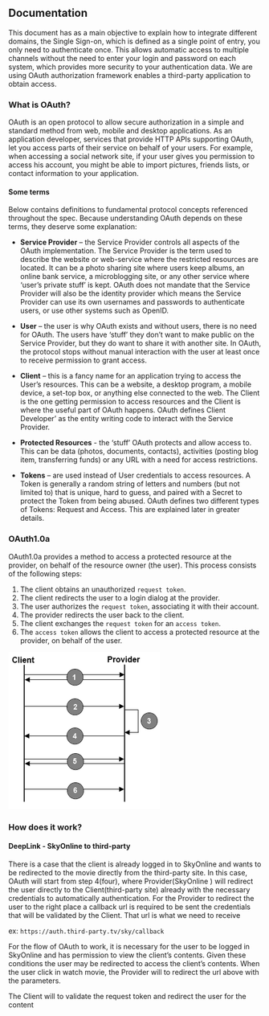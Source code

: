 ## Documentation ##

This document has as a main objective to explain how to integrate different domains, the Single Sign-on, which is defined as a single point of entry, you only need to authenticate once. This allows automatic access to multiple channels without the need to enter your login and password on each system, which provides more security to your authentication data.
We are using OAuth authorization framework enables a third-party application to obtain access.


### What is OAuth? ###

OAuth is an open protocol to allow secure authorization in a simple and standard method from web, mobile and desktop applications. As an application developer, services that provide HTTP APIs supporting OAuth, let you access parts of their service on behalf of your users. For example, when accessing a social network site, if your user gives you permission to access his account, you might be able to import pictures, friends lists, or contact information to your application. 

#### Some terms ####

Below contains definitions to fundamental protocol concepts referenced throughout the spec. Because understanding OAuth depends on these terms, they deserve some explanation:


* **Service Provider** – the Service Provider controls all aspects of the OAuth implementation. The Service Provider is the term used to describe the website or web-service where the restricted resources are located. It can be a photo sharing site where users keep albums, an online bank service, a microblogging site, or any other service where ‘user’s private stuff’ is kept. OAuth does not mandate that the Service Provider will also be the identity provider which means the Service Provider can use its own usernames and passwords to authenticate users, or use other systems such as OpenID.

* **User** – the user is why OAuth exists and without users, there is no need for OAuth. The users have ‘stuff’ they don’t want to make public on the Service Provider, but they do want to share it with another site. In OAuth, the protocol stops without manual interaction with the user at least once to receive permission to grant access.

* **Client** – this is a fancy name for an application trying to access the User’s resources. This can be a website, a desktop program, a mobile device, a set-top box, or anything else connected to the web. The Client is the one getting permission to access resources and the Client is where the useful part of OAuth happens. OAuth defines Client Developer’ as the entity writing code to interact with the Service Provider. 

* **Protected Resources** - the ‘stuff’ OAuth protects and allow access to. This can be data (photos, documents, contacts), activities (posting blog item, transferring funds) or any URL with a need for access restrictions.

* **Tokens** – are used instead of User credentials to access resources. A Token is generally a random string of letters and numbers (but not limited to) that is unique, hard to guess, and paired with a Secret to protect the Token from being abused. OAuth defines two different types of Tokens: Request and Access. This are explained later in greater details.



### OAuth1.0a ###

OAuth1.0a provides a method to access a protected resource at the provider, on behalf of the resource owner (the user). This process consists of the following steps:

1. The client obtains an unauthorized `request token`.
2. The client redirects the user to a login dialog at the provider.
3. The user authorizes the `request token`, associating it with their account.
4. The provider redirects the user back to the client.
5. The client exchanges the `request token` for an `access token`.
6. The `access token` allows the client to access a protected resource at the provider, on behalf of the user.

![alt text](flow.png "Description goes here")

### How does it work? ###
#### DeepLink - SkyOnline to third-party ####

There is a case that the client is already logged in to SkyOnline and wants to be redirected to the movie directly from the third-party site.
In this case, OAuth will start from step 4(four), where Provider(SkyOnline ) will redirect the user directly to the Client(third-party site) already with the necessary credentials to automatically authentication.
For the Provider to redirect the user to the right place a callback url is required to be sent the credentials that will be validated by the Client. That url is what we need to receive

ex: ```https://auth.third-party.tv/sky/callback```

For the flow of OAuth to work, it is necessary for the user to be logged in SkyOnline and has permission to view the client’s contents. Given these conditions the user may be redirected to access the client’s contents.
When the user click in watch movie, the Provider will to redirect the url above with the parameters.

The Client will to validate the request token and redirect the user for the content

